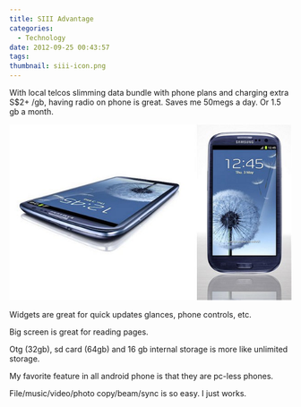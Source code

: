```yaml
---
title: SIII Advantage
categories:
  - Technology
date: 2012-09-25 00:43:57
tags:
thumbnail: siii-icon.png
---
```


With local telcos slimming data bundle with phone plans and charging extra S\$2+ /gb, having radio on phone is great. Saves me 50megs a day. Or 1.5 gb a month.

<!--more-->

![type-banner](wpid-galaxy3b_2210472b1.jpg "Samsung Galaxy SIII")

Widgets are great for quick updates glances, phone controls, etc.

Big screen is great for reading pages.

Otg (32gb), sd card (64gb) and 16 gb internal storage is more like unlimited storage.

My favorite feature in all android phone is that they are pc-less phones.

File/music/video/photo copy/beam/sync is so easy. I just works.
